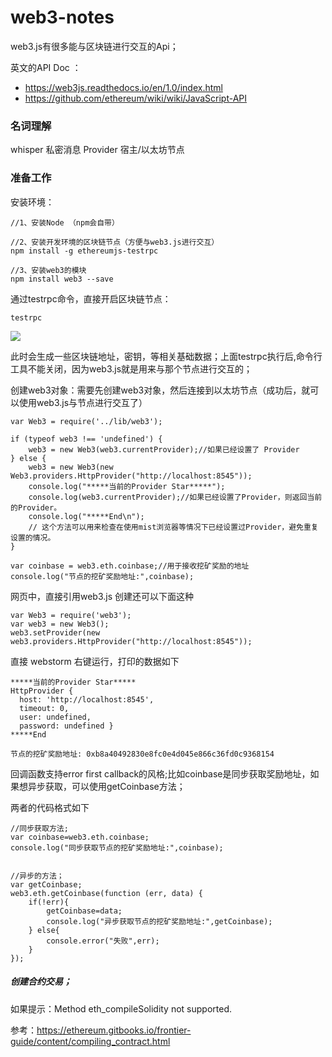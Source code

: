# web3-notes

web3.js有很多能与区块链进行交互的Api；

英文的API Doc ：

- https://web3js.readthedocs.io/en/1.0/index.html
- https://github.com/ethereum/wiki/wiki/JavaScript-API


### 名词理解

whisper 	私密消息
Provider	宿主/以太坊节点

### 准备工作

安装环境：

	//1、安装Node （npm会自带）

	//2、安装开发环境的区块链节点（方便与web3.js进行交互）
	npm install -g ethereumjs-testrpc

	//3、安装web3的模块
	npm install web3 --save

通过testrpc命令，直接开启区块链节点：

	testrpc


![](https://i.imgur.com/W3oPOLb.png)

此时会生成一些区块链地址，密钥，等相关基础数据；上面testrpc执行后,命令行工具不能关闭，因为web3.js就是用来与那个节点进行交互的；

创建web3对象：需要先创建web3对象，然后连接到以太坊节点（成功后，就可以使用web3.js与节点进行交互了）

	var Web3 = require('../lib/web3');
	
	if (typeof web3 !== 'undefined') {
	    web3 = new Web3(web3.currentProvider);//如果已经设置了 Provider
	} else {
	    web3 = new Web3(new Web3.providers.HttpProvider("http://localhost:8545"));
	    console.log("*****当前的Provider Star*****");
	    console.log(web3.currentProvider);//如果已经设置了Provider，则返回当前的Provider。
	    console.log("*****End\n");
	    // 这个方法可以用来检查在使用mist浏览器等情况下已经设置过Provider，避免重复设置的情况。
	}
	
	var coinbase = web3.eth.coinbase;//用于接收挖矿奖励的地址
	console.log("节点的挖矿奖励地址:",coinbase);

网页中，直接引用web3.js 创建还可以下面这种 

    var Web3 = require('web3');
    var web3 = new Web3();
    web3.setProvider(new web3.providers.HttpProvider("http://localhost:8545"));

直接 webstorm 右键运行，打印的数据如下

	*****当前的Provider Star*****
	HttpProvider {
	  host: 'http://localhost:8545',
	  timeout: 0,
	  user: undefined,
	  password: undefined }
	*****End
	
	节点的挖矿奖励地址: 0xb8a40492830e8fc0e4d045e866c36fd0c9368154


回调函数支持error first callback的风格;比如coinbase是同步获取奖励地址，如果想异步获取，可以使用getCoinbase方法；

两者的代码格式如下


	//同步获取方法;
	var coinbase=web3.eth.coinbase;
	console.log("同步获取节点的挖矿奖励地址:",coinbase);
	
	
	//异步的方法；
	var getCoinbase;
	web3.eth.getCoinbase(function (err, data) {
	    if(!err){
	        getCoinbase=data;
	        console.log("异步获取节点的挖矿奖励地址:",getCoinbase);
	    } else{
	        console.error("失败",err);
	    }
	});



##### 创建合约交易；

如果提示：Method eth_compileSolidity not supported.

参考：https://ethereum.gitbooks.io/frontier-guide/content/compiling_contract.html